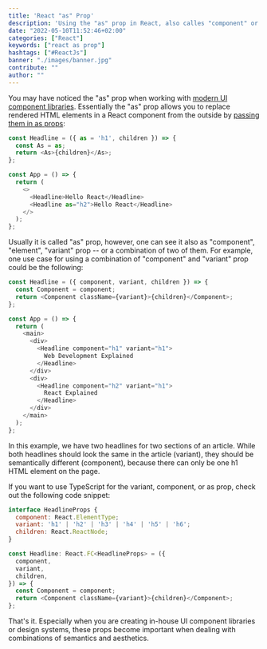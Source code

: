 ```yaml
---
title: 'React "as" Prop'
description: 'Using the "as" prop in React, also calles "component" or "variant" prop, enables React developers to combine semantics with aesthetics in a flexible way ...'
date: "2022-05-10T11:52:46+02:00"
categories: ["React"]
keywords: ["react as prop"]
hashtags: ["#ReactJs"]
banner: "./images/banner.jpg"
contribute: ""
author: ""
---
```


<Sponsorship />

You may have noticed the "as" prop when working with [modern UI component libraries](/react-libraries/). Essentially the "as" prop allows you to replace rendered HTML elements in a React component from the outside by [passing them in as props](/react-pass-props-to-component/):

```javascript
const Headline = ({ as = 'h1', children }) => {
  const As = as;
  return <As>{children}</As>;
};

const App = () => {
  return (
    <>
      <Headline>Hello React</Headline>
      <Headline as="h2">Hello React</Headline>
    </>
  );
};
```

Usually it is called "as" prop, however, one can see it also as "component", "element", "variant" prop -- or a combination of two of them. For example, one use case for using a combination of "component" and "variant" prop could be the following:

```javascript
const Headline = ({ component, variant, children }) => {
  const Component = component;
  return <Component className={variant}>{children}</Component>;
};

const App = () => {
  return (
    <main>
      <div>
        <Headline component="h1" variant="h1">
          Web Development Explained
        </Headline>
      </div>
      <div>
        <Headline component="h2" variant="h1">
          React Explained
        </Headline>
      </div>
    </main>
  );
};
```

In this example, we have two headlines for two sections of an article. While both headlines should look the same in the article (variant), they should be semantically different (component), because there can only be one h1 HTML element on the page.

If you want to use TypeScript for the variant, component, or as prop, check out the following code snippet:

```javascript
interface HeadlineProps {
  component: React.ElementType;
  variant: 'h1' | 'h2' | 'h3' | 'h4' | 'h5' | 'h6';
  children: React.ReactNode;
}

const Headline: React.FC<HeadlineProps> = ({
  component,
  variant,
  children,
}) => {
  const Component = component;
  return <Component className={variant}>{children}</Component>;
};
```

That's it. Especially when you are creating in-house UI component libraries or design systems, these props become important when dealing with combinations of semantics and aesthetics.